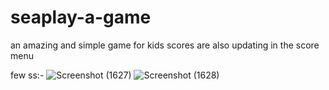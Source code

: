 # seaplay-a-game
an amazing and simple game for kids
scores are also updating in the score menu

few ss:-
![Screenshot (1627)](https://user-images.githubusercontent.com/72397485/119009315-9f202a00-b9b0-11eb-8d4b-7a489cd88a21.png)
![Screenshot (1628)](https://user-images.githubusercontent.com/72397485/119009335-a47d7480-b9b0-11eb-856b-3724b719f674.png)

